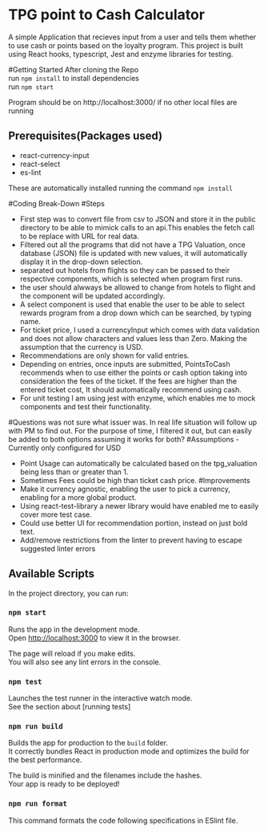 # TPG point to Cash Calculator

A simple Application that recieves input from a user and tells them whether to use cash or points based on the loyalty program. This project is built using React hooks, typescript, Jest and enzyme libraries for testing.

#Getting Started
After cloning the Repo\
run `npm install` to install dependencies\
run `npm start`

Program should be on http://localhost:3000/ if no other local files are running

## Prerequisites(Packages used)
- react-currency-input
- react-select
- es-lint

These are automatically installed running the command `npm install`

#Coding Break-Down
#Steps
- First step was to convert file from csv to JSON and store it in the public directory to be able to mimick calls to an api.This enables the fetch call to be replace with URL for real data.
- Filtered out all the programs that did not have a TPG Valuation, once database (JSON) file is updated with new values, it will automatically display it in the drop-down selection.
- separated out hotels from flights so they can be passed to their respective components, which is selected when program first runs.
- the user should alwways be allowed to change from hotels to flight and the component will be updated accordingly.
- A select component is used that enable the user to be able to select rewards program from a drop down which can be searched, by typing name.
- For ticket price, I used a currencyInput which comes with data validation and does not allow characters and values less than Zero. Making the assumption that the currency is USD.
- Recommendations are only shown for valid entries.
- Depending on entries, once inputs are submitted, PointsToCash recommends when to use either the points or cash option taking into consideration the fees of the ticket. If the fees are higher than the entered ticket cost, It should automatically recommend using cash.
- For unit testing I am using jest with enzyme, which enables me to mock components and test their functionality.

#Questions
was not sure what issuer was. In real life situation will follow up with PM to find out. For the purpose of time, I filtered it out, but can easily be added to both options assuming it works for both?
#Assumptions
-Currently only configured for USD
- Point Usage can automatically be calculated based on the tpg_valuation being less than or greater than 1. 
- Sometimes Fees could be high than ticket cash price.
#Improvements
- Make it currency agnostic, enabling the user to pick a currency, enabling for a more global product.
- Using react-test-library a newer library would have enabled me to easily cover more test case. 
- Could use better UI for recommendation portion, instead on just bold text.
- Add/remove restrictions from the linter to prevent having to escape suggested linter errors
## Available Scripts

In the project directory, you can run:

### `npm start`

Runs the app in the development mode.\
Open [http://localhost:3000](http://localhost:3000) to view it in the browser.

The page will reload if you make edits.\
You will also see any lint errors in the console.

### `npm test`

Launches the test runner in the interactive watch mode.\
See the section about [running tests]

### `npm run build`

Builds the app for production to the `build` folder.\
It correctly bundles React in production mode and optimizes the build for the best performance.

The build is minified and the filenames include the hashes.\
Your app is ready to be deployed!

### `npm run format`

This command formats the code following specifications in ESlint file. 

